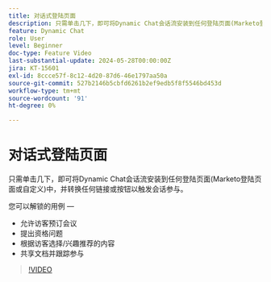 ```yaml
---
title: 对话式登陆页面
description: 只需单击几下，即可将Dynamic Chat会话流安装到任何登陆页面(Marketo登陆页面或自定义)中，并转换任何链接或按钮以触发会话参与。
feature: Dynamic Chat
role: User
level: Beginner
doc-type: Feature Video
last-substantial-update: 2024-05-28T00:00:00Z
jira: KT-15601
exl-id: 8ccce57f-8c12-4d20-87d6-46e1797aa50a
source-git-commit: 527b2146b5cbfd6261b2ef9edb5f8f5546bd453d
workflow-type: tm+mt
source-wordcount: '91'
ht-degree: 0%

---
```


# 对话式登陆页面

只需单击几下，即可将Dynamic Chat会话流安装到任何登陆页面(Marketo登陆页面或自定义)中，并转换任何链接或按钮以触发会话参与。

您可以解锁的用例 — 

- 允许访客预订会议
- 提出资格问题
- 根据访客选择/兴趣推荐的内容
- 共享文档并跟踪参与

>[!VIDEO](https://video.tv.adobe.com/v/3445111/?learn=on&captions=chi_hans)
